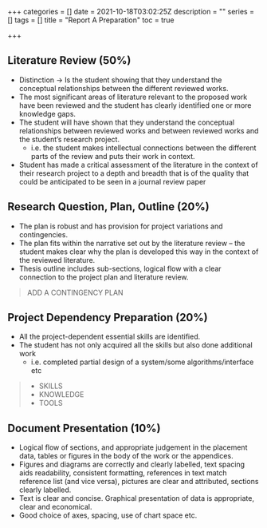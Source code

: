 +++
categories = []
date = 2021-10-18T03:02:25Z
description = ""
series = []
tags = []
title = "Report A Preparation"
toc = true

+++
## Literature Review (50%)

* Distinction -> Is the student showing that they understand the conceptual relationships between the different reviewed works.
* The most significant areas of literature relevant to the proposed work have been reviewed and the student has clearly identified one or more knowledge gaps.
* The student will have shown that they understand the conceptual relationships between reviewed works and between reviewed works and the student’s research project.
  * i.e. the student makes intellectual connections between the different parts of the review and puts their work in context.
* Student has made a critical assessment of the literature in the context of their research project to a depth and breadth that is of the quality that could be anticipated to be seen in a journal review paper

## Research Question, Plan, Outline (20%)

* The plan is robust and has provision for project variations and contingencies.
* The plan fits within the narrative set out by the literature review – the student makes clear why the plan is developed this way in the context of the reviewed literature. 
* Thesis outline includes sub-sections, logical flow with a clear connection to the project plan and literature review.

> ADD A CONTINGENCY PLAN

## Project Dependency Preparation (20%)

* All the project-dependent essential skills are identified.
* The student has not only acquired all the skills but also done additional work
  * i.e. completed partial design of a system/some algorithms/interface etc

> * SKILLS
> * KNOWLEDGE
> * TOOLS

## Document Presentation (10%)

* Logical flow of sections, and appropriate judgement in the placement data, tables or figures in the body of the work or the appendices.
* Figures and diagrams are correctly and clearly labelled, text spacing aids readability, consistent formatting, references in text match reference list (and vice versa), pictures are clear and attributed, sections clearly labelled.
* Text is clear and concise. Graphical presentation of data is appropriate, clear and economical.
* Good choice of axes, spacing, use of chart space etc.